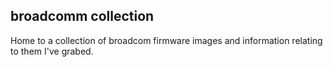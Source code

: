 ## broadcomm collection
Home to a collection of broadcom firmware images and information relating to them I've grabed.
